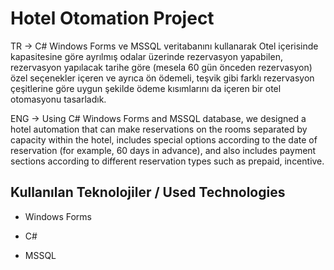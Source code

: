 # Hotel Otomation Project
TR -> C# Windows Forms ve MSSQL veritabanını kullanarak Otel içerisinde kapasitesine göre ayrılmış odalar üzerinde rezervasyon yapabilen, rezervasyon yapılacak tarihe göre (mesela 60 gün önceden rezervasyon) özel seçenekler içeren ve ayrıca ön ödemeli, teşvik gibi farklı rezervasyon çeşitlerine göre uygun şekilde ödeme kısımlarını da içeren bir otel otomasyonu tasarladık.

ENG -> Using C# Windows Forms and MSSQL database, we designed a hotel automation that can make reservations on the rooms separated by capacity within the hotel, includes special options according to the date of reservation (for example, 60 days in advance), and also includes payment sections according to different reservation types such as prepaid, incentive.


## Kullanılan Teknolojiler / Used Technologies

- Windows Forms

- C#

- MSSQL

